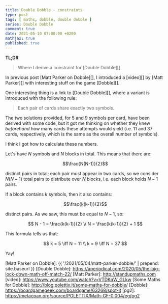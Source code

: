 ```yaml
---
title: Double Dobble - constraints
type: post
tags: [ maths, dobble, double dobble ]
series: Double Dobble
comment: true
date: 2021-05-10 07:00:00 +0200
mathjax: true
published: true
---
```


**TL;DR**

> Where I derive a constraint for [Double Dobble][].

In previous post [Matt Parker on Dobble][], I introduced a [video][] by
[Matt Parker][] with interesting stuff on the game [Dobble][].

One interesting thing is a link to [Double Dobble][], where a variant is
introduced with the following rule:

> Each pair of cards share exactly two symbols.

The two solutions provided, for $5$ and $9$ symbols per card, have been
derived with some code, but it got me thinking on whether they knew
*beforehand* how many cards these attempts would yield (i.e. $11$ and
$37$ cards, respectively, which is the same as the overall number of
symbols).

I think I got how to calculate these numbers.

Let's have $N$ symbols and $N$ blocks in total. This means that there are:

$$\frac{N(N-1)}{2}$$

distinct pairs in total; each pair must appear in two cards, so we
consider $N(N-1)$ total pairs to distribute over $N$ blocks, i.e. each
block holds $N - 1$ pairs.

If a block contains $k$ symbols, then it also contains:

$$\frac{k(k-1)}{2}$$

distinct pairs. As we saw, this must be equal to $N - 1$, so:

$$
N - 1 = \frac{k(k-1)}{2} \\
N = \frac{k(k-1)}{2} + 1
$$

This formula tells us that:

$$
k = 5 \iff N = 11 \\
k = 9 \iff N = 37
$$

Yay!

[Matt Parker on Dobble]: {{ '/2021/05/04/matt-parker-dobble/' | prepend: site.baseurl }}
[Double Dobble]: https://aperiodical.com/2020/05/the-big-lock-down-math-off-match-22/
[Matt Parker]: http://standupmaths.com
[video]: https://www.youtube.com/watch?v=VTDKqW_GLkw
[Some Maths for Dobble]: http://blog.polettix.it/some-maths-for-dobble/
[Dobble]: https://boardgamegeek.com/boardgame/63268/spot-it
[pg2]: https://metacpan.org/source/POLETTIX/Math-GF-0.004/eg/pg2
